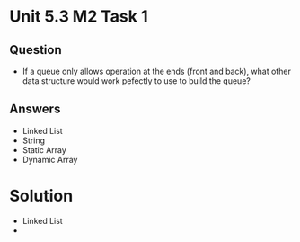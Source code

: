 # Unit 5.3 M2 Task 1

## Question
- If a queue only allows operation at the ends (front and back), what other data structure would work pefectly to use to build the queue?

## Answers 
- Linked List
- String
- Static Array
- Dynamic Array

# Solution 
- Linked List
- 